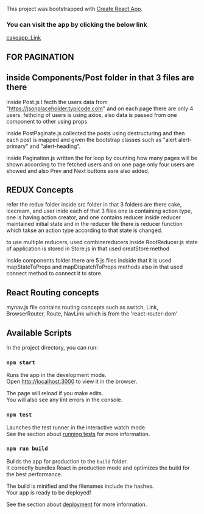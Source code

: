 This project was bootstrapped with [Create React App](https://github.com/facebook/create-react-app).

<h3>You can visit the app by clicking the below link</h3>

[cakeapp_Link](https://Bhujbalabhishek.github.io/cakeapp)



## FOR PAGINATION
## inside Components/Post folder in that 3 files are there 
inside Post.js I fecth the users data from "https://jsonplaceholder.typicode.com" and on each page there are only 4 users.
fethcing of users is using axios, also data is passed from one component to other using props

inside PostPaginate.js collected the posts using destructuring and then each post is mapped and given the bootstrap classes such as "alert alert-primary" and "alert-heading".

inside Pagination.js written the for loop by counting how many pages will be shown according to the fetched users and on one page only four users are showed and also Prev and Next buttons asre also added.


## REDUX Concepts 
refer the redux folder inside src folder 
in that 3 folders are there cake, icecream, and user
inide each of that 3 files one is containing action type, one is having action creator, and one contains reducer
inside reducer maintained initial state and in the reducer file there is reducer function which takse an action type according to that state is changed.

to use multiple reducers, used combinereducers inside RootReducer.js
state of application is stored in Store.js in that used creatStore method

inside components folder there are 5 js files indside that it is used mapStateToProps and mapDispatchToProps methods also in that used connect method to connect it to store.

## React Routing concepts
mynav.js file contains routing concepts such as switch, Link, BrowserRouter, Route, NavLink which is from the 'react-router-dom'


## Available Scripts

In the project directory, you can run:

### `npm start`

Runs the app in the development mode.<br />
Open [http://localhost:3000](http://localhost:3000) to view it in the browser.

The page will reload if you make edits.<br />
You will also see any lint errors in the console.

### `npm test`

Launches the test runner in the interactive watch mode.<br />
See the section about [running tests](https://facebook.github.io/create-react-app/docs/running-tests) for more information.

### `npm run build`

Builds the app for production to the `build` folder.<br />
It correctly bundles React in production mode and optimizes the build for the best performance.

The build is minified and the filenames include the hashes.<br />
Your app is ready to be deployed!

See the section about [deployment](https://facebook.github.io/create-react-app/docs/deployment) for more information.


